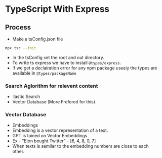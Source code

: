 # TypeScript With Express

## Process
- Make a tsConfig.json file
```bash
npx tsc --init
```
- In the tsConfig set the root and out directory.
- To write ts express we have to install `@types/express`.
- If we get a declairation error for any npm package usealy the types are available in `@types/packageName`

### Search Aglorithm for relevent content 
- Ilastic Search
- Vector Database (More Frefered for this)

### Vector Database
- Embeddings
- Embedding is a vector representation of a text.
- GPT is tained on Vector Embeddings 
- Ex - "Elon bought Twitter" - [6, 4, 8, 0, 7]
- When texts is semilar to the embedding numbers are close to each other.